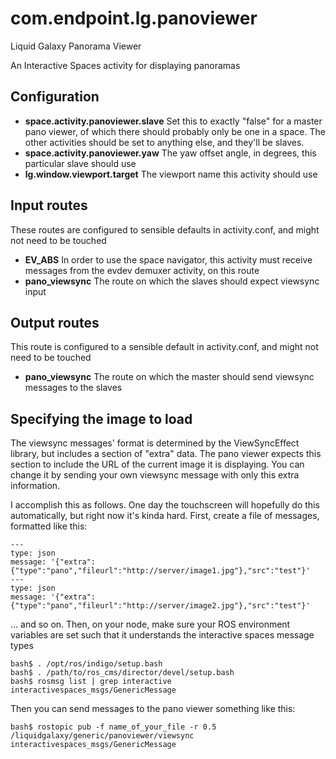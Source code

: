 # com.endpoint.lg.panoviewer
Liquid Galaxy Panorama Viewer

An Interactive Spaces activity for displaying panoramas

## Configuration

* **space.activity.panoviewer.slave** Set this to exactly "false" for a master pano viewer, of which there should probably only be one in a space. The other activities should be set to anything else, and they'll be slaves.
* **space.activity.panoviewer.yaw** The yaw offset angle, in degrees, this particular slave should use
* **lg.window.viewport.target** The viewport name this activity should use

## Input routes

These routes are configured to sensible defaults in activity.conf, and might not need to be touched

* **EV_ABS** In order to use the space navigator, this activity must receive messages from the evdev demuxer activity, on this route
* **pano_viewsync** The route on which the slaves should expect viewsync input

## Output routes

This route is configured to a sensible default in activity.conf, and might not need to be touched

* **pano_viewsync** The route on which the master should send viewsync messages to the slaves

## Specifying the image to load

The viewsync messages' format is determined by the ViewSyncEffect library, but includes a section of "extra" data. The pano viewer expects this section to include the URL of the current image it is displaying. You can change it by sending your own viewsync message with only this extra information.

I accomplish this as follows. One day the touchscreen will hopefully do this automatically, but right now it's kinda hard. First, create a file of messages, formatted like this:

```
---
type: json
message: '{"extra":{"type":"pano","fileurl":"http://server/image1.jpg"},"src":"test"}'
---
type: json
message: '{"extra":{"type":"pano","fileurl":"http://server/image2.jpg"},"src":"test"}'
```

... and so on. Then, on your node, make sure your ROS environment variables are set such that it understands the interactive spaces message types

```
bash$ . /opt/ros/indigo/setup.bash
bash$ . /path/to/ros_cms/director/devel/setup.bash
bash$ rosmsg list | grep interactive
interactivespaces_msgs/GenericMessage
```

Then you can send messages to the pano viewer something like this:

```
bash$ rostopic pub -f name_of_your_file -r 0.5 /liquidgalaxy/generic/panoviewer/viewsync interactivespaces_msgs/GenericMessage
```
